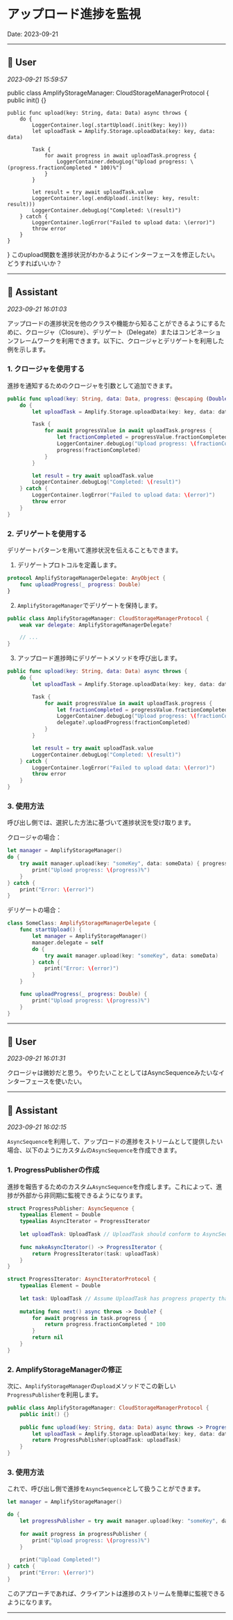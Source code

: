 # アップロード進捗を監視

Date: 2023-09-21

---

## 👤 User
*2023-09-21 15:59:57*

public class AmplifyStorageManager: CloudStorageManagerProtocol {
    public init() {}

    public func upload(key: String, data: Data) async throws {
        do {
            LoggerContainer.log(.startUpload(.init(key: key)))
            let uploadTask = Amplify.Storage.uploadData(key: key, data: data)

            Task {
                for await progress in await uploadTask.progress {
                    LoggerContainer.debugLog("Upload progress: \(progress.fractionCompleted * 100)%")
                }
            }

            let result = try await uploadTask.value
            LoggerContainer.log(.endUpload(.init(key: key, result: result)))
            LoggerContainer.debugLog("Completed: \(result)")
        } catch {
            LoggerContainer.logError("Failed to upload data: \(error)")
            throw error
        }
    }
}
このupload関数を進捗状況がわかるようにインターフェースを修正したい。
どうすればいいか？

---

## 🤖 Assistant
*2023-09-21 16:01:03*

アップロードの進捗状況を他のクラスや機能から知ることができるようにするために、クロージャ（Closure）、デリゲート（Delegate）またはコンビネーションフレームワークを利用できます。以下に、クロージャとデリゲートを利用した例を示します。

### 1. クロージャを使用する

進捗を通知するためのクロージャを引数として追加できます。

```swift
public func upload(key: String, data: Data, progress: @escaping (Double) -> Void) async throws {
    do {
        let uploadTask = Amplify.Storage.uploadData(key: key, data: data)

        Task {
            for await progressValue in await uploadTask.progress {
                let fractionCompleted = progressValue.fractionCompleted * 100
                LoggerContainer.debugLog("Upload progress: \(fractionCompleted)%")
                progress(fractionCompleted)
            }
        }

        let result = try await uploadTask.value
        LoggerContainer.debugLog("Completed: \(result)")
    } catch {
        LoggerContainer.logError("Failed to upload data: \(error)")
        throw error
    }
}
```

### 2. デリゲートを使用する

デリゲートパターンを用いて進捗状況を伝えることもできます。

1. デリゲートプロトコルを定義します。
```swift
protocol AmplifyStorageManagerDelegate: AnyObject {
    func uploadProgress(_ progress: Double)
}
```

2. `AmplifyStorageManager`でデリゲートを保持します。
```swift
public class AmplifyStorageManager: CloudStorageManagerProtocol {
    weak var delegate: AmplifyStorageManagerDelegate?

    // ...
}
```

3. アップロード進捗時にデリゲートメソッドを呼び出します。
```swift
public func upload(key: String, data: Data) async throws {
    do {
        let uploadTask = Amplify.Storage.uploadData(key: key, data: data)

        Task {
            for await progressValue in await uploadTask.progress {
                let fractionCompleted = progressValue.fractionCompleted * 100
                LoggerContainer.debugLog("Upload progress: \(fractionCompleted)%")
                delegate?.uploadProgress(fractionCompleted)
            }
        }

        let result = try await uploadTask.value
        LoggerContainer.debugLog("Completed: \(result)")
    } catch {
        LoggerContainer.logError("Failed to upload data: \(error)")
        throw error
    }
}
```

### 3. 使用方法
呼び出し側では、選択した方法に基づいて進捗状況を受け取ります。

クロージャの場合：
```swift
let manager = AmplifyStorageManager()
do {
    try await manager.upload(key: "someKey", data: someData) { progress in
        print("Upload progress: \(progress)%")
    }
} catch {
    print("Error: \(error)")
}
```

デリゲートの場合：
```swift
class SomeClass: AmplifyStorageManagerDelegate {
    func startUpload() {
        let manager = AmplifyStorageManager()
        manager.delegate = self
        do {
            try await manager.upload(key: "someKey", data: someData)
        } catch {
            print("Error: \(error)")
        }
    }

    func uploadProgress(_ progress: Double) {
        print("Upload progress: \(progress)%")
    }
}
```

---

## 👤 User
*2023-09-21 16:01:31*

クロージャは微妙だと思う。
やりたいこととしてはAsyncSequenceみたいなインターフェースを使いたい。

---

## 🤖 Assistant
*2023-09-21 16:02:15*

`AsyncSequence`を利用して、アップロードの進捗をストリームとして提供したい場合、以下のようにカスタムの`AsyncSequence`を作成できます。

### 1. ProgressPublisherの作成
進捗を報告するためのカスタム`AsyncSequence`を作成します。これによって、進捗が外部から非同期に監視できるようになります。

```swift
struct ProgressPublisher: AsyncSequence {
    typealias Element = Double
    typealias AsyncIterator = ProgressIterator
    
    let uploadTask: UploadTask // UploadTask should conform to AsyncSequence
    
    func makeAsyncIterator() -> ProgressIterator {
        return ProgressIterator(task: uploadTask)
    }
}

struct ProgressIterator: AsyncIteratorProtocol {
    typealias Element = Double
    
    let task: UploadTask // Assume UploadTask has progress property that is AsyncSequence
    
    mutating func next() async throws -> Double? {
        for await progress in task.progress {
            return progress.fractionCompleted * 100
        }
        return nil
    }
}
```

### 2. AmplifyStorageManagerの修正
次に、`AmplifyStorageManager`の`upload`メソッドでこの新しい`ProgressPublisher`を利用します。

```swift
public class AmplifyStorageManager: CloudStorageManagerProtocol {
    public init() {}
    
    public func upload(key: String, data: Data) async throws -> ProgressPublisher {
        let uploadTask = Amplify.Storage.uploadData(key: key, data: data)
        return ProgressPublisher(uploadTask: uploadTask)
    }
}
```

### 3. 使用方法
これで、呼び出し側で進捗を`AsyncSequence`として扱うことができます。

```swift
let manager = AmplifyStorageManager()

do {
    let progressPublisher = try await manager.upload(key: "someKey", data: someData)
    
    for await progress in progressPublisher {
        print("Upload progress: \(progress)%")
    }
    
    print("Upload Completed!")
} catch {
    print("Error: \(error)")
}
```

このアプローチであれば、クライアントは進捗のストリームを簡単に監視できるようになります。

---
